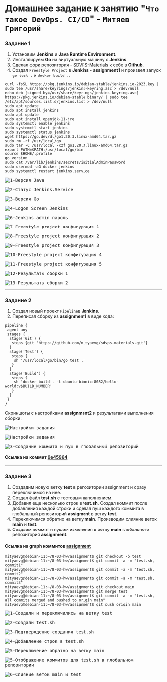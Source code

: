 # Домашнее задание к занятию "`Что такое DevOps. СI/СD`" - `Митяев Григорий`

### Задание 1

1. Установим **Jenkins** и **Java Runtime Environment**.
2. Инсталлируем **Go** на виртуальную машину с **Jenkins**.
3. Сделал форк репозитория - [SDVPS-Materials](https://github.com/mityaevg/sdvps-materials.git) к себе в **Github**.
4. Создал `Freestyle Project` в **Jenkins** - **assignment1** и произвел запуск `go test .` и `docker build .`.

```
curl -fsSL https://pkg.jenkins.io/debian-stable/jenkins.io-2023.key | sudo tee /usr/share/keyrings/jenkins-keyring.asc > /dev/null
echo deb [signed-by=/usr/share/keyrings/jenkins-keyring.asc] https://pkg.jenkins.io/debian-stable binary/ | sudo tee /etc/apt/sources.list.d/jenkins.list > /dev/null
sudo apt update
sudo apt install jenkins
sudo apt update
sudo apt install openjdk-11-jre
sudo systemctl enable jenkins
sudo systemctl start jenkins
sudo systemctl status jenkins
wget https://go.dev/dl/go1.20.3.linux-amd64.tar.gz
sudo rm -rf /usr/local/go
sudo tar -C /usr/local -xzf go1.20.3.linux-amd64.tar.gz
export PATH=$PATH:/usr/local/go/bin
source $HOME/.profile
go version
sudo cat /var/lib/jenkins/secrets/initialAdminPassword
sudo usermod -aG docker jenkins
sudo systemctl restart jenkins.service
```
<kbd>![1-Версия Java](img/8-02_1_java_version.png)</kbd>

<kbd>![2-Статус Jenkins.Service](img/8-02_2_jenkins_service_status.png)</kbd>

<kbd>![3-Версия Go](img/8-02_3_go_version.png)</kbd>

<kbd>![4-Logon Screen Jenkins](img/8-02_4_unlock_jenkins.png)</kbd>

<kbd>![6-Jenkins admin пароль](img/8-02_5_jenkins_admin_password.png)</kbd>

<kbd>![7-Freestyle project конфигурация 1](img/8-02_6_freestyle_project_config1.png)</kbd>

<kbd>![8-Freestyle project конфигурация 2](img/8-02_6_freestyle_project_config2.png)</kbd>

<kbd>![9-Freestyle project конфигурация 3](img/8-02_6_freestyle_project_config3.png)</kbd>

<kbd>![10-Freestyle project конфигурация 4](img/8-02_6_freestyle_project_config4.png)</kbd>

<kbd>![11-Freestyle project конфигурация 5](img/8-02_6_freestyle_project_config5.png)</kbd>

<kbd>![12-Результаты сборки 1](img/8-02_build_2_results1.png)</kbd>

<kbd>![13-Результаты сборки 2](img/8-02_build_2_results2.png)</kbd>

---

### Задание 2

1. Создал новый проект `Pipeline`в **Jenkins**.
2. Переписал сборку из **assignment1** в виде кода:
```
pipeline {
 agent any
 stages {
  stage('Git') {
   steps {git 'https://github.com/mityaevg/sdvps-materials.git'}
  }
  stage('Test') {
   steps {
    sh '/usr/local/go/bin/go test .'
   }
  }
  stage('Build') {
   steps {
    sh 'docker build . -t ubuntu-bionic:8082/hello-world:v$BUILD_NUMBER'
   }
  }
 }
}
```
Скриншоты с настройками **assignment2** и результатами выполнения сборки:

<kbd>![Настройки задания](img/8_02_2_assignment2_config1.png)</kbd>

<kbd>![Настройки задания](img/8_02_2_assignment2_config2.png)</kbd>

<kbd>![3-Создание коммита и пуш в глобальный репозиторий](img/2_03_commit_created_pushed.png)

#### Ссылка на коммит [**9e45964**](https://github.com/mityaevg/assignment/commit/9e45964aaecebf3d3e6b6d51c35aa954a682bf41)

---

### Задание 3

1. Создадим новую ветку **test** в репозитории assignment и сразу переключимся на нее.
2. Создал файл **test.sh** c тестовым наполнением.
3. Добавил еще несколько строк в **test.sh**. Создал коммит после добавления каждой строки и сделал пуш 
   каждого коммита в глобальный репозиторий **assigment** в ветку **test**.
4. Переключимся обратно на ветку **main**. Производим слияние веток **main** и **test**.
5. Создаем коммит и пушим изменения в ветку **main** глобального репозитория **assignment**. 

#### Ссылка на graph коммитов [**assignment**](https://github.com/mityaevg/assignment/network)

```
mityaevg@debian-11:~/8-03-hw/assignment$ git checkout -b test
mityaevg@debian-11:~/8-03-hw/assignment$ git commit -a -m "test.sh, commit1"
mityaevg@debian-11:~/8-03-hw/assignment$ git commit -a -m "test.sh, commit2"
mityaevg@debian-11:~/8-03-hw/assignment$ git commit -a -m "test.sh, commit3"
mityaevg@debian-11:~/8-03-hw/assignment$ git checkout main
mityaevg@debian-11:~/8-03-hw/assignment$ git merge test
mityaevg@debian-11:~/8-03-hw/assignment$ git commit -a -m "test.sh, all commits merged and pushed to origin main"
mityaevg@debian-11:~/8-03-hw/assignment$ git push origin main

```

<kbd>![1-Создали и переключились на ветку test](img/3_01_test_branch_created.png)</kbd>

<kbd>![2-Создали test.sh](img/3_02_test.sh_created.png)</kbd>

<kbd>![3-Подтверждение создания test.sh](img/3_02_test.sh_created_1.png)</kbd>

<kbd>![4-Добавление строк в test.sh](img/3_03_test.sh_updated.png)</kbd>

<kbd>![5-Переключение обратно на ветку main](img/3_05_switching_back_to_main_branch.png)</kbd>

<kbd>![5-Отображение коммитов для test.sh в глобальном репозитории](img/3_04_test.sh_global_test_commits.png)</kbd>

<kbd>![6-Слияние веток main и test](img/3_06_merging_main_with_test.png)</kbd>
